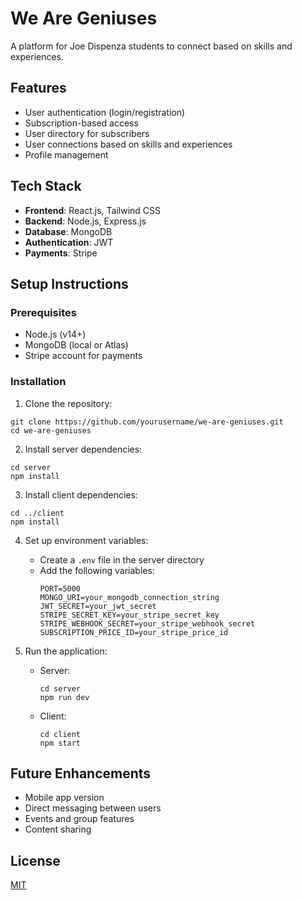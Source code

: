 # We Are Geniuses

A platform for Joe Dispenza students to connect based on skills and experiences.

## Features

- User authentication (login/registration)
- Subscription-based access
- User directory for subscribers
- User connections based on skills and experiences
- Profile management

## Tech Stack

- **Frontend**: React.js, Tailwind CSS
- **Backend**: Node.js, Express.js
- **Database**: MongoDB
- **Authentication**: JWT
- **Payments**: Stripe

## Setup Instructions

### Prerequisites

- Node.js (v14+)
- MongoDB (local or Atlas)
- Stripe account for payments

### Installation

1. Clone the repository:
```
git clone https://github.com/yourusername/we-are-geniuses.git
cd we-are-geniuses
```

2. Install server dependencies:
```
cd server
npm install
```

3. Install client dependencies:
```
cd ../client
npm install
```

4. Set up environment variables:
   - Create a `.env` file in the server directory
   - Add the following variables:
     ```
     PORT=5000
     MONGO_URI=your_mongodb_connection_string
     JWT_SECRET=your_jwt_secret
     STRIPE_SECRET_KEY=your_stripe_secret_key
     STRIPE_WEBHOOK_SECRET=your_stripe_webhook_secret
     SUBSCRIPTION_PRICE_ID=your_stripe_price_id
     ```

5. Run the application:
   - Server:
     ```
     cd server
     npm run dev
     ```
   - Client:
     ```
     cd client
     npm start
     ```

## Future Enhancements

- Mobile app version
- Direct messaging between users
- Events and group features
- Content sharing

## License

[MIT](LICENSE) 